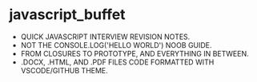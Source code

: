 # javascript_buffet

* QUICK JAVASCRIPT INTERVIEW REVISION NOTES.
* NOT THE CONSOLE.LOG('HELLO WORLD') NOOB GUIDE.
* FROM CLOSURES TO PROTOTYPE, AND EVERYTHING IN BETWEEN.
* .DOCX, .HTML, AND .PDF FILES CODE FORMATTED WITH VSCODE/GITHUB THEME.
